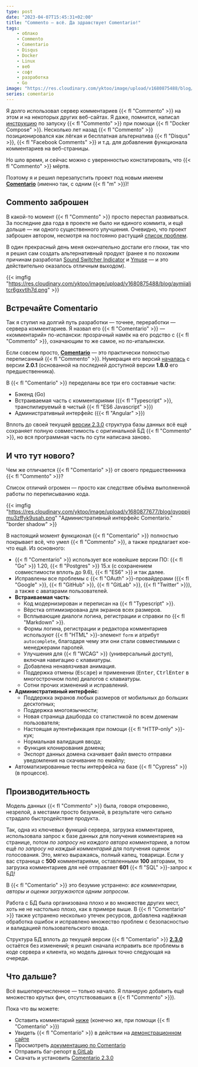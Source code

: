 ```yaml
---
type: post
date: "2023-04-07T15:45:31+02:00"
title: "Commento — всё. Да здравствует Comentario!"
tags:
    - облако
    - Commento
    - Comentario
    - Disqus
    - Docker
    - Linux
    - веб
    - софт
    - разработка
    - Go
image: "https://res.cloudinary.com/yktoo/image/upload/v1680875488/blog/aymiialjtcr6gxvtlh7d.png"
series: comentario
---
```


Я долго использовал сервер комментариев {{< fl "Commento" >}} на этом и на некоторых других веб-сайтах. Я даже, помнится, написал [инструкцию](0350) по запуску {{< fl "Commento" >}} при помощи {{< fl "Docker Compose" >}}. Несколько лет назад {{< fl "Commento" >}} позиционировался как лёгкая и бесплатная альтернатива {{< fl "Disqus" >}}, {{< fl "Facebook Comments" >}} и т.д. для добавления функционала комментариев на веб-страницы.

Но шло время, и сейчас можно с уверенностью констатировать, что {{< fl "Commento" >}} мёртв.

Поэтому я и решил перезапустить проект под новым именем **[Comentario](https://comentario.app/)** (именно так, с одним {{< fl "m" >}})!

<!--more-->

## Commento заброшен

В какой-то момент {{< fl "Commento" >}} просто перестал развиваться. За последние два года в проекте не было ни единого коммита, и ещё дольше — ни одного существенного улучшения. Очевидно, что проект заброшен автором, несмотря на постоянно растущий [список проблем](https://gitlab.com/commento/commento/-/issues).

В один прекрасный день меня окончательно достали его глюки, так что я решил сам создать альтернативный продукт (ранее я по похожим причинам разработал [Sound Switcher Indicator](/software/sound-switcher-indicator) и [Ymuse](/software/ymuse) — и это действительно оказалось отличным выходом).

{{< imgfig "https://res.cloudinary.com/yktoo/image/upload/v1680875488/blog/aymiialjtcr6gxvtlh7d.png" >}}

## Встречайте Comentario

Так я ступил на долгий путь разработки — точнее, переработки — сервера комментариев. Я назвал его {{< fl "Comentario" >}} — «комментарий» по-испански: прозрачный намёк на его родство с {{< fl "Commento" >}}, означающим то же самое, но по-итальянски.

Если совсем просто, **[Comentario](https://comentario.app/)** — это практически полностью переписанный {{< fl "Commento" >}}. Нумерация его версий [началась](https://gitlab.com/comentario/comentario/-/releases) с версии **2.0.1** (основанной на последней доступной версии **1.8.0** его предшественника).

В {{< fl "Comentario" >}} переделаны все три его составные части:

* Бэкенд (Go)
* Встраиваемая часть с комментариями ({{< fl "Typescript" >}}, транспилируемый в чистый {{< fl "ES6 Javascript" >}})
* Административный интерфейс ({{< fl "Angular" >}})

Вплоть до своей текущей [версии 2.3.0](https://gitlab.com/comentario/comentario/-/releases/v2.3.0) структура базы данных всё ещё сохраняет полную совместимость с оригинальной БД {{< fl "Commento" >}}, но вся программная часть по сути написана заново.

## И что тут нового?

Чем же отличается {{< fl "Comentario" >}} от своего предшественника {{< fl "Commento" >}}?

Список отличий огромен — просто как следствие объёма выполненной работы по переписыванию кода.

{{< imgfig "https://res.cloudinary.com/yktoo/image/upload/v1680877677/blog/qyoppijmu3zffyk9usah.png" "Административный интерфейс Comentario." "border shadow" >}}

В настоящий момент функционал {{< fl "Comentario" >}} полностью покрывает всё, что умел {{< fl "Commento" >}}, а также предлагает кое-что ещё. Из основного:

* {{< fl "Comentario" >}} использует все новейшие версии ПО: {{< fl "Go" >}} 1.20, {{< fl "Postgres" >}} 15.x (с сохранением совместимости вплоть до 9.6), {{< fl "ES6" >}} и так далее.
* Исправлены все проблемы с {{< fl "OAuth" >}}-провайдерами ({{< fl "Google" >}}, {{< fl "GitHub" >}}, {{< fl "GitLab" >}}, {{< fl "Twitter" >}}), а также с аватарами пользователей.
* **Встраиваемая часть**:
    * Код модернизирован и переписан на {{< fl "Typescript" >}}.
    * Вёрстка оптимизирована для экранов всех размеров.
    * Всплывающие диалоги логина, регистрации и справки по {{< fl "Markdown" >}}.
    * Формы логина, регистрации и редактора комментариев используют {{< fl "HTML" >}}-элемент `form` и атрибут `autocomplete`, благодаря чему эти они стали совместимыми с менеджерами паролей.
    * Улучшения для {{< fl "WCAG" >}} (универсальный доступ), включая навигацию с клавиатуры.
    * Добавлена ненавязчивая анимация.
    * Поддержка отмены (<kbd>Escape</kbd>) и применения (<kbd>Enter</kbd>, <kbd>Ctrl</kbd><kbd>Enter</kbd> в многострочном поле) диалогов с клавиатуры.
    * Сотни прочих изменений и исправлений.
* **Административный интерфейс**:
    * Поддержка экранов любых размеров от мобильных до больших десктопных;
    * Поддержка многоязычности;
    * Новая страница дашборда со статистикой по всем доменам пользователя;
    * Настоящая аутентификация при помощи {{< fl "HTTP-only" >}}-кук;
    * Нормальная валидация ввода;
    * Функция клонирования домена;
    * Экспорт данных домена скачивает файл вместо отправки уведомления на скачивание по емэйлу;
* Автоматизированные тесты интерфейса на базе {{< fl "Cypress" >}} (в процессе).

## Производительность

Модель данных {{< fl "Commento" >}} была, говоря откровенно, незрелой, а местами просто безумной, в результате чего сильно страдало быстродействие продукта.

Так, одна из ключевых функций сервера, загрузка комментариев, использовала запрос к базе данных для получения комментариев на странице, потом *по запросу на каждого автора комментариев*, а потом ещё *по запросу на каждый комментарий* для получения оценок голосования. Это, мягко выражаясь, полный капец, товарищи. Если у вас страница с **500** комментариями, оставленными **100** авторами, то загрузка комментариев для неё отправляет **601** {{< fl "SQL" >}}-запрос к БД!

В {{< fl "Comentario" >}} это безумие устранено: *все комментарии, авторы и оценки загружаются одним запросом*.

Работа с БД была организована плохо и во множестве других мест, хоть не не настолько плохо, как в примере выше. В {{< fl "Comentario" >}} также устранено несколько утечек ресурсов, добавлена надёжная обработка ошибок и исправлено множество проблем с безопасностью и валидацией пользовательского ввода.

Структура БД вплоть до текущей версии {{< fl "Comentario" >}} [**2.3.0**](https://gitlab.com/comentario/comentario/-/releases/v2.3.0) остаётся без изменений; я решил сначала исправить все проблемы в коде сервера и клиента, но модель данных точно следующая на очереди.

## Что дальше?

Всё вышеперечисленное — только начало. Я планирую добавить ещё множество крутых фич, отсутствовавших в {{< fl "Commento" >}}).

Пока что вы можете:

* Оставить комментарий [ниже](#blog-post-comments) (конечно же, при помощи {{< fl "Comentario" >}})
* Увидеть {{< fl "Comentario" >}} в действии на [демонстрационном сайте](https://demo.comentario.app/)
* Просмотреть [документацию по Comentario](https://docs.comentario.app/)
* Отправить баг-репорт [в GitLab](https://gitlab.com/comentario/comentario)
* Скачать и установить [Comentario 2.3.0](https://gitlab.com/comentario/comentario/-/releases/v2.3.0)
